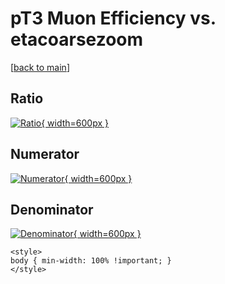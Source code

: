 # pT3 Muon Efficiency vs. etacoarsezoom

[[back to main](./)]



## Ratio

[![Ratio](../mtv/var/pT3_13_eff_etacoarsezoom.png){ width=600px }](../mtv/var/pT3_13_eff_etacoarsezoom.pdf)

## Numerator

[![Numerator](../mtv/num/pT3_13_eff_etacoarsezoom_num0.png){ width=600px }](../mtv/num/pT3_13_eff_etacoarsezoom_num0.pdf)

## Denominator

[![Denominator](../mtv/den/pT3_13_eff_etacoarsezoom_den.png){ width=600px }](../mtv/den/pT3_13_eff_etacoarsezoom_den.pdf)


``` {=html}
<style>
body { min-width: 100% !important; }
</style>
```
